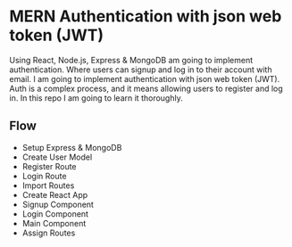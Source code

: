# MERN Authentication with json web token (JWT)

Using React, Node.js, Express & MongoDB am going to implement authentication. Where users can signup and log in to their account with email. I am going to implement authentication with json web token (JWT). Auth is a complex process, and it means allowing users to register and log in. In this repo I am going to learn it thoroughly.

## Flow
-  Setup Express & MongoDB
-  Create User Model
-  Register Route
-  Login Route
-  Import Routes
-  Create React App
-  Signup Component
-  Login Component
-  Main Component
-  Assign Routes